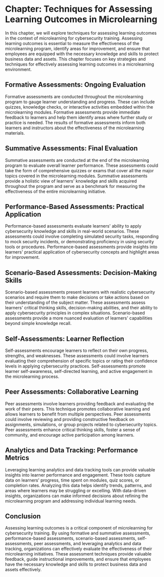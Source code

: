 Chapter: Techniques for Assessing Learning Outcomes in Microlearning
====================================================================

In this chapter, we will explore techniques for assessing learning outcomes in the context of microlearning for cybersecurity training. Assessing learning outcomes is essential to measure the effectiveness of the microlearning program, identify areas for improvement, and ensure that employees are equipped with the necessary knowledge and skills to protect business data and assets. This chapter focuses on key strategies and techniques for effectively assessing learning outcomes in a microlearning environment.

Formative Assessments: Ongoing Evaluation
-----------------------------------------

Formative assessments are conducted throughout the microlearning program to gauge learner understanding and progress. These can include quizzes, knowledge checks, or interactive activities embedded within the microlearning modules. Formative assessments provide immediate feedback to learners and help them identify areas where further study or practice is needed. The results of formative assessments inform both learners and instructors about the effectiveness of the microlearning materials.

Summative Assessments: Final Evaluation
---------------------------------------

Summative assessments are conducted at the end of the microlearning program to evaluate overall learner performance. These assessments could take the form of comprehensive quizzes or exams that cover all the major topics covered in the microlearning modules. Summative assessments provide a holistic view of learners' knowledge and skills acquired throughout the program and serve as a benchmark for measuring the effectiveness of the entire microlearning initiative.

Performance-Based Assessments: Practical Application
----------------------------------------------------

Performance-based assessments evaluate learners' ability to apply cybersecurity knowledge and skills in real-world scenarios. These assessments could involve completing simulated security tasks, responding to mock security incidents, or demonstrating proficiency in using security tools or procedures. Performance-based assessments provide insights into learners' practical application of cybersecurity concepts and highlight areas for improvement.

Scenario-Based Assessments: Decision-Making Skills
--------------------------------------------------

Scenario-based assessments present learners with realistic cybersecurity scenarios and require them to make decisions or take actions based on their understanding of the subject matter. These assessments assess learners' critical thinking skills, decision-making abilities, and their ability to apply cybersecurity principles in complex situations. Scenario-based assessments provide a more nuanced evaluation of learners' capabilities beyond simple knowledge recall.

Self-Assessments: Learner Reflection
------------------------------------

Self-assessments encourage learners to reflect on their own progress, strengths, and weaknesses. These assessments could involve learners evaluating their comprehension of specific topics or rating their confidence levels in applying cybersecurity practices. Self-assessments promote learner self-awareness, self-directed learning, and active engagement in the microlearning process.

Peer Assessments: Collaborative Learning
----------------------------------------

Peer assessments involve learners providing feedback and evaluating the work of their peers. This technique promotes collaborative learning and allows learners to benefit from multiple perspectives. Peer assessments could involve reviewing and providing constructive feedback on assignments, simulations, or group projects related to cybersecurity topics. Peer assessments enhance critical thinking skills, foster a sense of community, and encourage active participation among learners.

Analytics and Data Tracking: Performance Metrics
------------------------------------------------

Leveraging learning analytics and data tracking tools can provide valuable insights into learner performance and engagement. These tools capture data on learners' progress, time spent on modules, quiz scores, or completion rates. Analyzing this data helps identify trends, patterns, and areas where learners may be struggling or excelling. With data-driven insights, organizations can make informed decisions about refining the microlearning program and addressing individual learning needs.

Conclusion
----------

Assessing learning outcomes is a critical component of microlearning for cybersecurity training. By using formative and summative assessments, performance-based assessments, scenario-based assessments, self-assessments, peer assessments, and leveraging analytics and data tracking, organizations can effectively evaluate the effectiveness of their microlearning initiatives. These assessment techniques provide valuable feedback, guide instructional improvements, and ensure that employees have the necessary knowledge and skills to protect business data and assets effectively.

